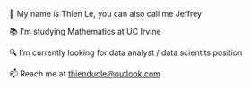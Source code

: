 🤔 My name is Thien Le, you can also call me Jeffrey

📚 I'm studying Mathematics at UC Irvine

🔍 I’m currently looking for data analyst / data scientits position

📫 Reach me at thienducle@outlook.com
